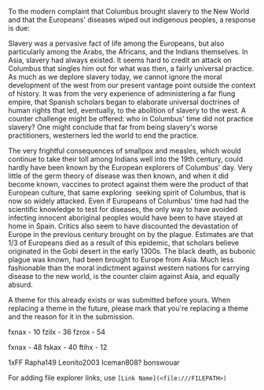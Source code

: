 To the modern complaint that Columbus brought slavery to the New World and that the Europeans' diseases wiped out indigenous peoples, a response is due:

Slavery was a pervasive fact of life among the Europeans, but also particularly among the Arabs, the Africans, and the Indians themselves. In Asia, slavery had always existed. It seems hard to credit an attack on Columbus that singles him out for what was then, a fairly universal practice. As much as we deplore slavery today, we cannot ignore the moral development of the west from our present vantage point outside the context of history. It was from the very experience of administering a far flung empire, that Spanish scholars began to elaborate universal doctrines of human rights that led, eventually, to the abolition of slavery to the west. A counter challenge might be offered: who in Columbus' time did not practice slavery? One might conclude that far from being slavery's worse practitioners, westerners led the world to end the practice.

The very frightful consequences of smallpox and measles, which would continue to take their toll among Indians well into the 19th century, could hardly have been known by the European explorers of Columbus' day. Very little of the germ theory of disease was then known, and when it did become known, vaccines to protect against them were the product of that European culture, that same exploring  seeking spirit of Columbus, that is now so widely attacked. Even if Europeans of Columbus' time had had the scientific knowledge to test for diseases, the only way to have avoided infecting innocent aboriginal peoples would have been to have stayed at home in Spain. Critics also seem to have discounted the devastation of Europe in the previous century brought on by the plague. Estimates are that 1/3 of Europeans died as a result of this epidemic, that scholars believe originated in the Gobi desert in the early 1300s. The black death, as bubonic plague was known, had been brought to Europe from Asia. Much less fashionable than the moral indictment against western nations for carrying disease to the new world, is the counter claim against Asia, and equally absurd.

A theme for this already exists or was submitted before yours. When replacing a theme in the future, please mark that you're replacing a theme and the reason for it in the submission.

fxnax - 10
fzilx - 36
fzrox - 54

fxnax - 48
fskax - 40
ftihx - 12

1xFF
Rapha149
Leonito2003
Iceman808?
bonswouar

For adding file explorer links, use `[Link Name](<file:///FILEPATH>)`